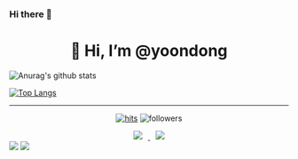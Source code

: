 ### Hi there 👋
<div align=center><h1>👋 Hi, I’m @yoondong </h1></div>



![Anurag's github stats](https://github-readme-stats.vercel.app/api?username=benishad&show_icons=true&theme=radical) 

[![Top Langs](https://github-readme-stats.vercel.app/api/top-langs/?username=benishad&layout=compact&theme=dracula)](https://github.com/benishad)

<div align=center>
<hr>

[![hits](https://hits.seeyoufarm.com/api/count/incr/badge.svg?url=https%3A%2F%2Fgithub.com%2Fohbyul&count_bg=%237A7A7A&title_bg=%23FFADCC&icon=reverbnation.svg&icon_color=%23FF0000&title=hits&edge_flat=false)](https://hits.seeyoufarm.com)
![followers](https://img.shields.io/github/followers/benishad?style=social)


<a href="https://instagram.com/yoondong.22">
    <img 
        src="http://img.shields.io/badge/-Instagram-black?style=flat&logo=Instagram&link=https://www.instagram.com/yoondong.22/"
        style="height : auto; margin-left : 10px; margin-right : 10px;"/>
</a> <a href="mailto:qpslti1033@gmail.com">
    <img 
        src="https://img.shields.io/badge/Gmail-d14836?style=flat-square&logo=Gmail&logoColor=white&link=mailto:qpslti1033@gmail.com"
        style="height : auto; margin-left : 10px; margin-right : 10px;"/>
</a>

</div>


<img src="https://img.shields.io/badge/github-GIVEME--STAR-red"/>
<img src="https://img.shields.io/badge/-0696D7?style=flat-square&logo=Autodesk&logoColor=white"/>
                                                                                               

<!--
**benishad/benishad** is a ✨ _special_ ✨ repository because its `README.md` (this file) appears on your GitHub profile.
<a href="버튼을 눌렀을 때 이동할 링크" target="_blank"><img src="https://img.shields.io/badge/Autodesk-#0696D7?style=flat-square&logo=Autodesk&logoColor=white"/></a>

Here are some ideas to get you started:

- 🔭 I’m currently working on ...
- 🌱 I’m currently learning ...
- 👯 I’m looking to collaborate on ...
- 🤔 I’m looking for help with ...
- 💬 Ask me about ...
- 📫 How to reach me: ...
- 😄 Pronouns: ...
- ⚡ Fun fact: ...
-->
